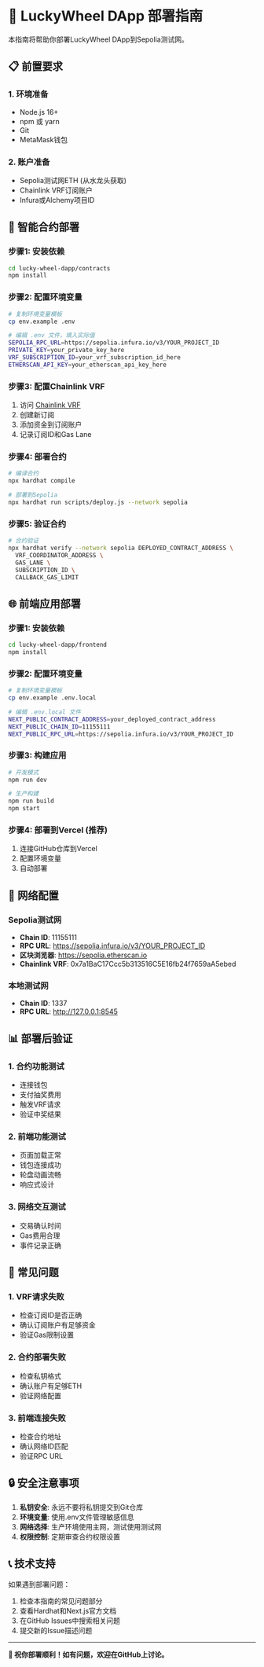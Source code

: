 # 🚀 LuckyWheel DApp 部署指南

本指南将帮助你部署LuckyWheel DApp到Sepolia测试网。

## 📋 前置要求

### 1. 环境准备
- Node.js 16+ 
- npm 或 yarn
- Git
- MetaMask钱包

### 2. 账户准备
- Sepolia测试网ETH (从水龙头获取)
- Chainlink VRF订阅账户
- Infura或Alchemy项目ID

## 🔧 智能合约部署

### 步骤1: 安装依赖
```bash
cd lucky-wheel-dapp/contracts
npm install
```

### 步骤2: 配置环境变量
```bash
# 复制环境变量模板
cp env.example .env

# 编辑 .env 文件，填入实际值
SEPOLIA_RPC_URL=https://sepolia.infura.io/v3/YOUR_PROJECT_ID
PRIVATE_KEY=your_private_key_here
VRF_SUBSCRIPTION_ID=your_vrf_subscription_id_here
ETHERSCAN_API_KEY=your_etherscan_api_key_here
```

### 步骤3: 配置Chainlink VRF
1. 访问 [Chainlink VRF](https://vrf.chain.link/)
2. 创建新订阅
3. 添加资金到订阅账户
4. 记录订阅ID和Gas Lane

### 步骤4: 部署合约
```bash
# 编译合约
npx hardhat compile

# 部署到Sepolia
npx hardhat run scripts/deploy.js --network sepolia
```

### 步骤5: 验证合约
```bash
# 合约验证
npx hardhat verify --network sepolia DEPLOYED_CONTRACT_ADDRESS \
  VRF_COORDINATOR_ADDRESS \
  GAS_LANE \
  SUBSCRIPTION_ID \
  CALLBACK_GAS_LIMIT
```

## 🌐 前端应用部署

### 步骤1: 安装依赖
```bash
cd lucky-wheel-dapp/frontend
npm install
```

### 步骤2: 配置环境变量
```bash
# 复制环境变量模板
cp env.example .env.local

# 编辑 .env.local 文件
NEXT_PUBLIC_CONTRACT_ADDRESS=your_deployed_contract_address
NEXT_PUBLIC_CHAIN_ID=11155111
NEXT_PUBLIC_RPC_URL=https://sepolia.infura.io/v3/YOUR_PROJECT_ID
```

### 步骤3: 构建应用
```bash
# 开发模式
npm run dev

# 生产构建
npm run build
npm start
```

### 步骤4: 部署到Vercel (推荐)
1. 连接GitHub仓库到Vercel
2. 配置环境变量
3. 自动部署

## 🔗 网络配置

### Sepolia测试网
- **Chain ID**: 11155111
- **RPC URL**: https://sepolia.infura.io/v3/YOUR_PROJECT_ID
- **区块浏览器**: https://sepolia.etherscan.io
- **Chainlink VRF**: 0x7a1BaC17Ccc5b313516C5E16fb24f7659aA5ebed

### 本地测试网
- **Chain ID**: 1337
- **RPC URL**: http://127.0.0.1:8545

## 📊 部署后验证

### 1. 合约功能测试
- 连接钱包
- 支付抽奖费用
- 触发VRF请求
- 验证中奖结果

### 2. 前端功能测试
- 页面加载正常
- 钱包连接成功
- 轮盘动画流畅
- 响应式设计

### 3. 网络交互测试
- 交易确认时间
- Gas费用合理
- 事件记录正确

## 🚨 常见问题

### 1. VRF请求失败
- 检查订阅ID是否正确
- 确认订阅账户有足够资金
- 验证Gas限制设置

### 2. 合约部署失败
- 检查私钥格式
- 确认账户有足够ETH
- 验证网络配置

### 3. 前端连接失败
- 检查合约地址
- 确认网络ID匹配
- 验证RPC URL

## 🔒 安全注意事项

1. **私钥安全**: 永远不要将私钥提交到Git仓库
2. **环境变量**: 使用.env文件管理敏感信息
3. **网络选择**: 生产环境使用主网，测试使用测试网
4. **权限控制**: 定期审查合约权限设置

## 📞 技术支持

如果遇到部署问题：
1. 检查本指南的常见问题部分
2. 查看Hardhat和Next.js官方文档
3. 在GitHub Issues中搜索相关问题
4. 提交新的Issue描述问题

---

**🎉 祝你部署顺利！如有问题，欢迎在GitHub上讨论。**
